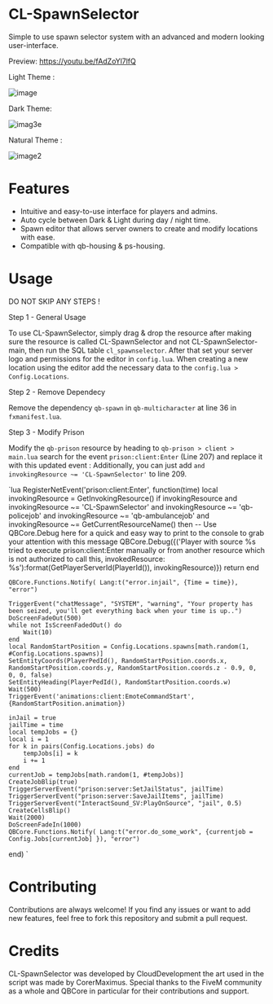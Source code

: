# CL-SpawnSelector
Simple to use spawn selector system with an advanced and modern looking user-interface.

Preview: https://youtu.be/fAdZoYl7lfQ

Light Theme :

![image](https://github.com/NevoSwissa/CL-SpawnSelector/assets/96447671/b127e8d4-ecf6-4ff5-b60a-af8d2f977e0a)

Dark Theme:

![imag3e](https://github.com/NevoSwissa/CL-SpawnSelector/assets/96447671/7b0d9069-f650-45eb-a7dc-c45c49ade843)

Natural Theme :

![image2](https://github.com/NevoSwissa/CL-SpawnSelector/assets/96447671/b556fefe-b3d4-4b0d-a9c8-312651ffc965)

# Features

- Intuitive and easy-to-use interface for players and admins.
- Auto cycle between Dark & Light during day / night time.
- Spawn editor that allows server owners to create and modify locations with ease.
- Compatible with qb-housing & ps-housing.

# Usage

DO NOT SKIP ANY STEPS !

Step 1 - General Usage

To use CL-SpawnSelector, simply drag & drop the resource after making sure the resource is called CL-SpawnSelector and not CL-SpawnSelector-main, then run the SQL table `cl_spawnselector`. After that set your server logo and permissions for the editor in `config.lua`. When creating a new location using the editor add the necessary data to the `config.lua > Config.Locations`.

Step 2 - Remove Dependecy

Remove the dependency `qb-spawn` in `qb-multicharacter` at line 36 in `fxmanifest.lua`.

Step 3 - Modify Prison

Modify the `qb-prison` resource by heading to `qb-prison > client > main.lua` search for the event `prison:client:Enter` (Line 207) and replace it with this updated event :
Additionally, you can just add `and invokingResource ~= 'CL-SpawnSelector'` to line 209.

`lua
RegisterNetEvent('prison:client:Enter', function(time)
	local invokingResource = GetInvokingResource()
	if invokingResource and invokingResource ~= 'CL-SpawnSelector' and invokingResource ~= 'qb-policejob' and invokingResource ~= 'qb-ambulancejob' and invokingResource ~= GetCurrentResourceName() then
		-- Use QBCore.Debug here for a quick and easy way to print to the console to grab your attention with this message
		QBCore.Debug({('Player with source %s tried to execute prison:client:Enter manually or from another resource which is not authorized to call this, invokedResource: %s'):format(GetPlayerServerId(PlayerId()), invokingResource)})
		return
	end

	QBCore.Functions.Notify( Lang:t("error.injail", {Time = time}), "error")

	TriggerEvent("chatMessage", "SYSTEM", "warning", "Your property has been seized, you'll get everything back when your time is up..")
	DoScreenFadeOut(500)
	while not IsScreenFadedOut() do
		Wait(10)
	end
	local RandomStartPosition = Config.Locations.spawns[math.random(1, #Config.Locations.spawns)]
	SetEntityCoords(PlayerPedId(), RandomStartPosition.coords.x, RandomStartPosition.coords.y, RandomStartPosition.coords.z - 0.9, 0, 0, 0, false)
	SetEntityHeading(PlayerPedId(), RandomStartPosition.coords.w)
	Wait(500)
	TriggerEvent('animations:client:EmoteCommandStart', {RandomStartPosition.animation})

	inJail = true
	jailTime = time
	local tempJobs = {}
	local i = 1
	for k in pairs(Config.Locations.jobs) do
		tempJobs[i] = k
		i += 1
	end
	currentJob = tempJobs[math.random(1, #tempJobs)]
	CreateJobBlip(true)
	TriggerServerEvent("prison:server:SetJailStatus", jailTime)
	TriggerServerEvent("prison:server:SaveJailItems", jailTime)
	TriggerServerEvent("InteractSound_SV:PlayOnSource", "jail", 0.5)
	CreateCellsBlip()
	Wait(2000)
	DoScreenFadeIn(1000)
	QBCore.Functions.Notify( Lang:t("error.do_some_work", {currentjob = Config.Jobs[currentJob] }), "error")
end)
`

# Contributing

Contributions are always welcome! If you find any issues or want to add new features, feel free to fork this repository and submit a pull request.

# Credits

CL-SpawnSelector was developed by CloudDevelopment the art used in the script was made by CorerMaximus. Special thanks to the FiveM community as a whole and QBCore in particular for their contributions and support.
